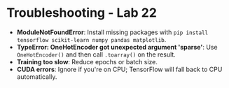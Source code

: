 # Troubleshooting - Lab 22

- **ModuleNotFoundError**: Install missing packages with `pip install tensorflow scikit-learn numpy pandas matplotlib`.
- **TypeError: OneHotEncoder got unexpected argument 'sparse'**: Use `OneHotEncoder()` and then call `.toarray()` on the result.
- **Training too slow**: Reduce epochs or batch size.
- **CUDA errors**: Ignore if you're on CPU; TensorFlow will fall back to CPU automatically.
